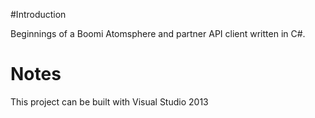 #Introduction

Beginnings of a Boomi Atomsphere and partner API client written in C#.  

# Notes
This project can be built with Visual Studio 2013